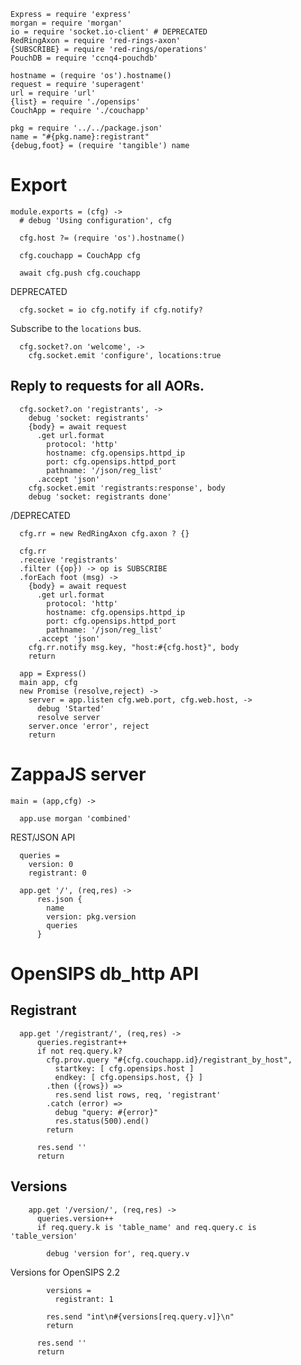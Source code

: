     Express = require 'express'
    morgan = require 'morgan'
    io = require 'socket.io-client' # DEPRECATED
    RedRingAxon = require 'red-rings-axon'
    {SUBSCRIBE} = require 'red-rings/operations'
    PouchDB = require 'ccnq4-pouchdb'

    hostname = (require 'os').hostname()
    request = require 'superagent'
    url = require 'url'
    {list} = require './opensips'
    CouchApp = require './couchapp'

    pkg = require '../../package.json'
    name = "#{pkg.name}:registrant"
    {debug,foot} = (require 'tangible') name

Export
======

    module.exports = (cfg) ->
      # debug 'Using configuration', cfg

      cfg.host ?= (require 'os').hostname()

      cfg.couchapp = CouchApp cfg

      await cfg.push cfg.couchapp

DEPRECATED

      cfg.socket = io cfg.notify if cfg.notify?

Subscribe to the `locations` bus.

      cfg.socket?.on 'welcome', ->
        cfg.socket.emit 'configure', locations:true

Reply to requests for all AORs.
------------------------------

      cfg.socket?.on 'registrants', ->
        debug 'socket: registrants'
        {body} = await request
          .get url.format
            protocol: 'http'
            hostname: cfg.opensips.httpd_ip
            port: cfg.opensips.httpd_port
            pathname: '/json/reg_list'
          .accept 'json'
        cfg.socket.emit 'registrants:response', body
        debug 'socket: registrants done'

/DEPRECATED

      cfg.rr = new RedRingAxon cfg.axon ? {}

      cfg.rr
      .receive 'registrants'
      .filter ({op}) -> op is SUBSCRIBE
      .forEach foot (msg) ->
        {body} = await request
          .get url.format
            protocol: 'http'
            hostname: cfg.opensips.httpd_ip
            port: cfg.opensips.httpd_port
            pathname: '/json/reg_list'
          .accept 'json'
        cfg.rr.notify msg.key, "host:#{cfg.host}", body
        return

      app = Express()
      main app, cfg
      new Promise (resolve,reject) ->
        server = app.listen cfg.web.port, cfg.web.host, ->
          debug 'Started'
          resolve server
        server.once 'error', reject
        return

ZappaJS server
==============

    main = (app,cfg) ->

      app.use morgan 'combined'

REST/JSON API

      queries =
        version: 0
        registrant: 0

      app.get '/', (req,res) ->
          res.json {
            name
            version: pkg.version
            queries
          }

OpenSIPS db_http API
====================

Registrant
----------

      app.get '/registrant/', (req,res) ->
          queries.registrant++
          if not req.query.k?
            cfg.prov.query "#{cfg.couchapp.id}/registrant_by_host",
              startkey: [ cfg.opensips.host ]
              endkey: [ cfg.opensips.host, {} ]
            .then ({rows}) =>
              res.send list rows, req, 'registrant'
            .catch (error) =>
              debug "query: #{error}"
              res.status(500).end()
            return

          res.send ''
          return

Versions
--------

        app.get '/version/', (req,res) ->
          queries.version++
          if req.query.k is 'table_name' and req.query.c is 'table_version'

            debug 'version for', req.query.v

Versions for OpenSIPS 2.2

            versions =
              registrant: 1

            res.send "int\n#{versions[req.query.v]}\n"
            return

          res.send ''
          return
